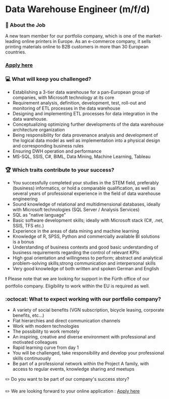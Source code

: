 # Data Warehouse Engineer (m/f/d)

### 🚀 About the Job

A new team member for our portfolio company, which is one of the market-leading online printers in Europe. 
As an e-commerce company, it sells printing materials online to B2B customers in more than 30 European countries.


### [Apply here](https://grnh.se/ef4991cb2us)

### :computer: What will keep you challenged?

* Establishing a  3-tier data warehouse for a pan-European group of companies, with Microsoft technology at its core
* Requirement analysis, definition, development, test, roll-out and monitoring of ETL processes in the data warehouse
* Designing and implementing ETL processes for data integration in the data warehouse. 
* Conceptualizing optimizing further developments of the data warehouse architecture organization
* Being responsibility for data provenance analysis and development of the logical data model as well as implementation into a physical design and corresponding business rules
* Ensuring DWH operation and performance
* MS-SQL, SSIS, C#, BIML, Data Mining, Machine Learning, Tableau



### :trophy: Which traits contribute to your success?

* You successfully completed your studies in the STEM field, preferably (business) informatics, or hold a comparable qualification, as well as several years of professional experience in the field of data warehouse engineering
* Sound knowledge of relational and multidimensional databases, ideally with Microsoft technologies (SQL Server / Analysis Services)
* SQL as "native language”
* Basic software development skills; ideally with Microsoft stack (C#, .net, SSIS, TFS etc.)
* Experience in the areas of data mining and machine learning
* Knowledge of R, SPSS, Python and commercially available BI solutions is a bonus
* Understanding of business contexts and good basic understanding of business requirements regarding the control of relevant KPIs
* High goal orientation and willingness to perform; abstract and analytical problem-solving skills;strong communication and interpersonal skills
* Very good knowledge of both written and spoken German and English


❗ Please note that we are looking for support in the Fürth office of our portfolio company. Eligibility to work within the EU is required as well.

### :octocat: What to expect working with our portfolio company?

* A variety of social benefits (VGN subscription, bicycle leasing, corporate benefits, etc...)
* Flat hierarchies and direct communication channels
* Work with modern technologies
* The possibility to work remotely
* An inspiring, creative and diverse environment with professional and motivated colleagues 
* Rapid learning curve from day 1 
* You will be challenged, take responsibility and develop your professional skills continuously
* Be part of a professional network within the Project A family, with access to regular events, knowledge sharing and meetups


:pencil2: Do you want to be part of our company's success story?

:pencil2: We are looking forward to your online application : [Apply here](https://grnh.se/ef4991cb2us)
